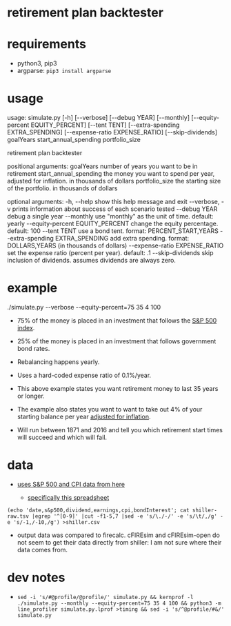 retirement plan backtester
==========================

requirements
============

* python3, pip3
* argparse:  `pip3 install argparse`

usage
=====

usage: simulate.py [-h] [--verbose] [--debug YEAR] [--monthly] [--equity-percent EQUITY_PERCENT] [--tent TENT] [--extra-spending EXTRA_SPENDING]
                   [--expense-ratio EXPENSE_RATIO] [--skip-dividends]
                   goalYears start_annual_spending portfolio_size

retirement plan backtester

positional arguments:
  goalYears             number of years you want to be in retirement
  start_annual_spending
                        the money you want to spend per year, adjusted for inflation. in thousands of dollars
  portfolio_size        the starting size of the portfolio. in thousands of dollars

optional arguments:
  -h, --help            show this help message and exit
  --verbose, -v         prints information about success of each scenario tested
  --debug YEAR          debug a single year
  --monthly             use "monthly" as the unit of time. default: yearly
  --equity-percent EQUITY_PERCENT
                        change the equity percentage. default: 100
  --tent TENT           use a bond tent. format: PERCENT_START,YEARS
  --extra-spending EXTRA_SPENDING
                        add extra spending. format: DOLLARS,YEARS (in thousands of dollars)
  --expense-ratio EXPENSE_RATIO
                        set the expense ratio (percent per year). default: .1
  --skip-dividends      skip inclusion of dividends. assumes dividends are always zero.


example
=======

./simulate.py --verbose --equity-percent=75 35 4 100

* 75% of the money is placed in an investment that follows the [S&P 500 index](https://en.wikipedia.org/wiki/S%26P_500_Index).

* 25% of the money is placed in an investment that follows government bond rates.

* Rebalancing happens yearly.

* Uses a hard-coded expense ratio of 0.1%/year.

* This above example states you want retirement money to last 35 years or longer.

* The example also states you want to want to take out 4% of your starting balance per year [adjusted for inflation](https://en.wikipedia.org/wiki/Consumer_price_index).

* Will run between 1871 and 2016 and tell you which retirement start times will succeed and which will fail.

data
====

* [uses S&P 500 and CPI data from here](http://www.econ.yale.edu/~shiller/data.htm)

	* [specifically this spreadsheet](http://www.econ.yale.edu/~shiller/data/ie_data.xls)

`(echo 'date,s&p500,dividend,earnings,cpi,bondInterest'; cat shiller-raw.tsv |egrep '^[0-9]' |cut -f1-5,7 |sed -e 's/\./-/' -e 's/\t/,/g' -e 's/-1,/-10,/g') >shiller.csv`

* output data was compared to firecalc.  cFIREsim and cFIREsim-open do not seem to get their data directly from shiller:  I am not sure where their data comes from.

dev notes
=========

* `sed -i 's/#@profile/@profile/' simulate.py && kernprof -l ./simulate.py --monthly --equity-percent=75 35 4 100 && python3 -m line_profiler simulate.py.lprof >timing && sed -i 's/^@profile/#&/' simulate.py`
